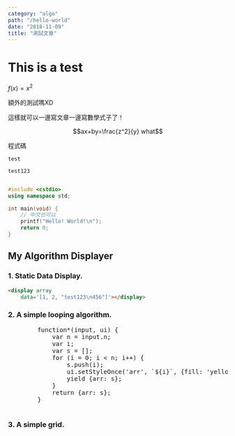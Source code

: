 ```yaml
---
category: "algo"
path: "/hello-world"
date: "2018-11-09"
title: "測試文章"
---
```


# This is a test

$f(x) = x^2$

額外的測試嗎XD

這樣就可以一邊寫文章一邊寫數學式子了！

$$ax+by=\frac{z^2}{y} what$$

程式碼

`test`

```
test123 
```

```cpp

#include <cstdio>
using namespace std;

int main(void) {
    // 中文也可以
    printf("Hello! World!\n");
    return 0;
}
```

## My Algorithm Displayer

### 1. Static Data Display.

<display array
    data='[1, 2, "test123\n456"]'></display>

```html
<display array
    data='[1, 2, "test123\n456"]'></display>
```

### 2. A simple looping algorithm.

<algorithm>
    <generator><pre>
        function*(input, ui) {
            var n = input.n;
            var i;
            var s = [];
            for (i = 0; i < n; i++) {
                s.push(i);
                ui.setStyleOnce('arr', `${i}`, {fill: 'yellow'});
                yield {arr: s};
            }
            return {arr: s};
        }
        </pre>
    </generator>
    <inputdata
        data='{"n": 10}'
    ></inputdata>
    <indirectdisplay
        array
        n='10'
        fixedwidth
        highlightdiff
        varname='arr'
    ></indirectdisplay>
</algorithm>

### 3. A simple grid.

<display grid
    ></display>
